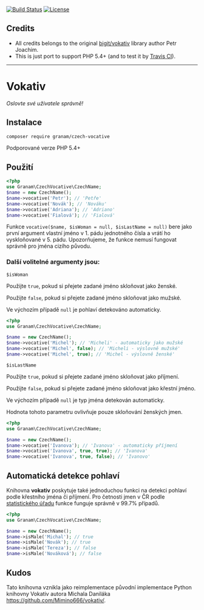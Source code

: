 [![Build Status](https://travis-ci.org/jaroslavtyc/granam-czech-vocative.svg?branch=master)](https://travis-ci.org/jaroslavtyc/granam-czech-vocative)
[![License](https://poser.pugx.org/granam/czech-vocative/license)](https://packagist.org/packages/granam/czech-vocative)


## Credits
 - All credits belongs to the original [bigit/vokativ](https://bitbucket.org/bigit/vokativ.git) library author Petr Joachim.
 - This is just port to support PHP 5.4+ (and to test it by [Travis CI](https://travis-ci.com/)).
 
 ---

# Vokativ

*Oslovte své uživatele správně!*


## Instalace

```bash
composer require granam/czech-vocative
```

Podporované verze PHP 5.4+

## Použití

```php
<?php
use Granam\CzechVocative\CzechName;
$name = new CzechName();
$name->vocative('Petr'); // 'Petře'
$name->vocative('Novák'); // 'Nováku'
$name->vocative('Adriana');	// 'Adriano'
$name->vocative('Fialová');	// 'Fialová'
```

Funkce `vocative($name, $isWoman = null, $isLastName = null)` bere jako první argument vlastní jméno v 1. pádu jednotného čísla a vrátí ho vyskloňované v 5. pádu.
Upozorňujeme, že funkce nemusí fungovat správně pro jména cizího původu.

### Další volitelné argumenty jsou:

`$isWoman`

Použijte `true`, pokud si přejete zadané jméno skloňovat jako ženské.

Použijte `false`, pokud si přejete zadané jméno skloňovat jako mužské.

Ve výchozím případě `null` je pohlaví detekováno automaticky.

```php
<?php
use Granam\CzechVocative\CzechName;

$name = new CzechName();
$name->vocative('Michel'); // 'Micheli' - automaticky jako mužské
$name->vocative('Michel', false); // 'Micheli - výslovně mužské'
$name->vocative('Michel', true); // 'Michel - výslovně ženské'
```

`$isLastName`

Použijte `true`, pokud si přejete zadané jméno skloňovat jako příjmení.

Použijte `false`, pokud si přejete zadané jméno skloňovat jako křestní jméno.

Ve výchozím případě `null` je typ jména detekován automaticky.

Hodnota tohoto parametru ovlivňuje pouze skloňování ženských jmen.

```php
<?php
use Granam\CzechVocative\CzechName;

$name = new CzechName();
$name->vocative('Ivanova'); // 'Ivanova' - automaticky příjmení
$name->vocative('Ivanova', true, true); // 'Ivanova'
$name->vocative('Ivanova', true, false); // 'Ivanovo'
```

## Automatická detekce pohlaví

Knihovna **vokativ** poskytuje také jednoduchou funkci na detekci pohlaví podle křestního jména či příjmení.
Pro četnosti jmen v ČR podle [statistického úřadu](http://www.mvcr.cz/clanek/cetnost-jmen-a-prijmeni-722752.aspx)
funkce funguje správně v 99.7% případů.

```php
<?php
use Granam\CzechVocative\CzechName;

$name = new CzechName();
$name->isMale('Michal'); // true
$name->isMale('Novák'); // true
$name->isMale('Tereza'); // false
$name->isMale('Nováková'); // false
```

## Kudos

Tato knihovna vznikla jako reimplementace původní implementace Python knihovny Vokativ autora Michala Daniláka <https://github.com/Mimino666/vokativ/>.
